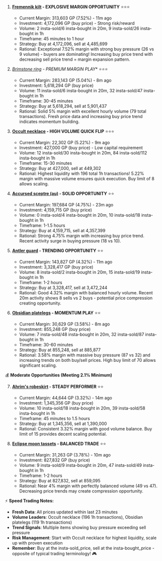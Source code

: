 1. **[Fremennik kilt](prices.runescape.wiki/osrs/item/23246) - EXPLOSIVE MARGIN OPPORTUNITY** ⭐⭐⭐
   - Current Margin: 313,603 GP (7.52%) - 11m ago
   - Investment: 4,172,096 GP (buy price) - Strong risk/reward
   - Volume: 2 insta-sold/6 insta-bought in 20m, 9 insta-sold/26 insta-bought in 1h
   - Timeframe: 45 minutes to 1 hour
   - Strategy: Buy at 4,172,096, sell at 4,485,699
   - Rational: Exceptional 7.52% margin with strong buy pressure (26 vs 9 volume) - buyers are dominating! Increasing buy price trend with decreasing sell price trend = margin expansion pattern.

2. *[Brimstone ring](https://prices.runescape.wiki/osrs/item/22975) - PREMIUM MARGIN PLAY** ⭐⭐⭐
   - Current Margin: 283,143 GP (5.04%) - 8m ago
   - Investment: 5,618,294 GP (buy price)
   - Volume: 11 insta-sold/6 insta-bought in 20m, 32 insta-sold/47 insta-bought in 1h
   - Timeframe: 30-45 minutes
   - Strategy: Buy at 5,618,294, sell at 5,901,437
   - Rational: Solid 5% margin with excellent hourly volume (79 total transactions). Fresh price data and increasing buy price trend indicates momentum building.

3. **[Occult necklace](https://prices.runescape.wiki/osrs/item/12002) - HIGH VOLUME QUICK FLIP** ⭐⭐⭐
   - Current Margin: 22,302 GP (5.22%) - 9m ago
   - Investment: 427,000 GP (buy price) - Low capital requirement
   - Volume: 12 insta-sold/30 insta-bought in 20m, 84 insta-sold/112 insta-bought in 1h
   - Timeframe: 15-30 minutes
   - Strategy: Buy at 427,000, sell at 449,302
   - Rational: Highest liquidity with 196 total 1h transactions! 5.22% margin with massive volume ensures quick execution. Buy limit of 8 allows scaling.

4. **[Accursed sceptre (au)](https://prices.runescape.wiki/osrs/item/27676) - SOLID OPPORTUNITY** ⭐⭐
   - Current Margin: 197,684 GP (4.75%) - 23m ago
   - Investment: 4,159,715 GP (buy price)
   - Volume: 0 insta-sold/4 insta-bought in 20m, 10 insta-sold/18 insta-bought in 1h
   - Timeframe: 1-1.5 hours
   - Strategy: Buy at 4,159,715, sell at 4,357,399
   - Rational: Strong 4.75% margin with increasing buy price trend. Recent activity surge in buying pressure (18 vs 10).

5. **[Antler guard](https://prices.runescape.wiki/osrs/item/31081) - TRENDING OPPORTUNITY** ⭐⭐
   - Current Margin: 143,827 GP (4.32%) - 11m ago
   - Investment: 3,328,417 GP (buy price)
   - Volume: 8 insta-sold/2 insta-bought in 20m, 15 insta-sold/19 insta-bought in 1h
   - Timeframe: 1-2 hours
   - Strategy: Buy at 3,328,417, sell at 3,472,244
   - Rational: Good 4.32% margin with balanced hourly volume. Recent 20m activity shows 8 sells vs 2 buys - potential price compression creating opportunity.

6. **[Obsidian platelegs](https://prices.runescape.wiki/osrs/item/21304) - MOMENTUM PLAY** ⭐⭐
   - Current Margin: 30,629 GP (3.58%) - 8m ago
   - Investment: 855,248 GP (buy price)
   - Volume: 7 insta-sold/48 insta-bought in 20m, 32 insta-sold/87 insta-bought in 1h
   - Timeframe: 30-60 minutes
   - Strategy: Buy at 855,248, sell at 885,877
   - Rational: 3.58% margin with massive buy pressure (87 vs 32) and increasing trends on both buy/sell prices. High buy limit of 70 allows significant scaling.

💰 **Moderate Opportunities (Meeting 2.1% Minimum)**

7. **[Ahrim's robeskirt](https://prices.runescape.wiki/osrs/item/4714) - STEADY PERFORMER** ⭐⭐
   - Current Margin: 44,644 GP (3.32%) - 14m ago
   - Investment: 1,345,356 GP (buy price)
   - Volume: 10 insta-sold/18 insta-bought in 20m, 39 insta-sold/58 insta-bought in 1h
   - Timeframe: 45 minutes to 1.5 hours
   - Strategy: Buy at 1,345,356, sell at 1,390,000
   - Rational: Consistent 3.32% margin with good volume balance. Buy limit of 15 provides decent scaling potential.

8. **[Eclipse moon tassets](https://prices.runescape.wiki/osrs/item/29007) - BALANCED TRADE** ⭐⭐
   - Current Margin: 31,263 GP (3.78%) - 10m ago
   - Investment: 827,832 GP (buy price)
   - Volume: 9 insta-sold/9 insta-bought in 20m, 47 insta-sold/49 insta-bought in 1h
   - Timeframe: 1-2 hours
   - Strategy: Buy at 827,832, sell at 859,095
   - Rational: Near 4% margin with perfectly balanced volume (49 vs 47). Decreasing price trends may create compression opportunity.

⚡ **Speed Trading Notes:**
- **Fresh Data**: All prices updated within last 23 minutes
- **Volume Leaders**: Occult necklace (196 1h transactions), Obsidian platelegs (119 1h transactions)
- **Trend Signals**: Multiple items showing buy pressure exceeding sell pressure
- **Risk Management**: Start with Occult necklace for highest liquidity, scale up with proven execution
- **Remember**: Buy at the insta-sold_price, sell at the insta-bought_price - opposite of typical trading terminology! 🎮
